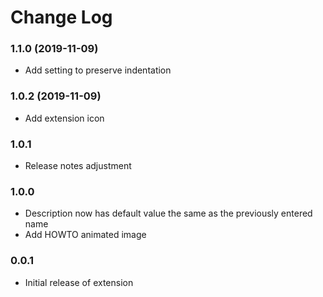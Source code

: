 # Change Log

### 1.1.0 (2019-11-09)

* Add setting to preserve indentation

### 1.0.2 (2019-11-09)

* Add extension icon

### 1.0.1

* Release notes adjustment

### 1.0.0

* Description now has default value the same as the previously entered name
* Add HOWTO animated image

### 0.0.1

* Initial release of extension
